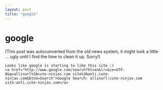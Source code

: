 ```yaml
---
layout: post
title: "google"
---
```

<h1>google</h1>
(This post was autoconverted from the old news system,
it might look a little ... ugly until I find the time
to clean it up.
Sorry!)

    Looks like google is starting to like this site :)
    <a href="http://www.google.com/search?hl=en&lr=&ie=UTF-8&q=allinurl%3Acute-ninjas.com site%3Aanti.cute-ninjas.com&btnG=Search">Google Search: allinurl:cute-ninjas.com site:anti.cute-ninjas.com</a>
    

